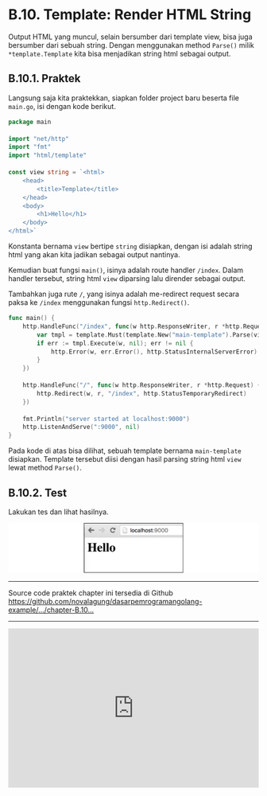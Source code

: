 # B.10. Template: Render HTML String

Output HTML yang muncul, selain bersumber dari template view, bisa juga bersumber dari sebuah string. Dengan menggunakan method `Parse()` milik `*template.Template` kita bisa menjadikan string html sebagai output.

## B.10.1. Praktek

Langsung saja kita praktekkan, siapkan folder project baru beserta file `main.go`, isi dengan kode berikut.

```go
package main

import "net/http"
import "fmt"
import "html/template"

const view string = `<html>
    <head>
        <title>Template</title>
    </head>
    <body>
        <h1>Hello</h1>
    </body>
</html>`
```

Konstanta bernama `view` bertipe `string` disiapkan, dengan isi adalah string html yang akan kita jadikan sebagai output nantinya.

Kemudian buat fungsi `main()`, isinya adalah route handler `/index`. Dalam handler tersebut, string html `view` diparsing lalu dirender sebagai output.

Tambahkan juga rute `/`, yang isinya adalah me-redirect request secara paksa ke `/index` menggunakan fungsi `http.Redirect()`.

```go
func main() {
    http.HandleFunc("/index", func(w http.ResponseWriter, r *http.Request) {
        var tmpl = template.Must(template.New("main-template").Parse(view))
        if err := tmpl.Execute(w, nil); err != nil {
            http.Error(w, err.Error(), http.StatusInternalServerError)
        }
    })

    http.HandleFunc("/", func(w http.ResponseWriter, r *http.Request) {
        http.Redirect(w, r, "/index", http.StatusTemporaryRedirect)
    })

    fmt.Println("server started at localhost:9000")
    http.ListenAndServe(":9000", nil)
}
```

Pada kode di atas bisa dilihat, sebuah template bernama `main-template` disiapkan. Template tersebut diisi dengan hasil parsing string html `view` lewat method `Parse()`.

## B.10.2. Test

Lakukan tes dan lihat hasilnya.

![String html sebagai output](images/B_render_html_string_1_parse.png)

---

<div class="source-code-link">
    <div class="source-code-link-message">Source code praktek chapter ini tersedia di Github</div>
    <a href="https://github.com/novalagung/dasarpemrogramangolang-example/tree/master/chapter-B.10-render-html-string">https://github.com/novalagung/dasarpemrogramangolang-example/.../chapter-B.10...</a>
</div>

---

<iframe src="https://novalagung.substack.com/embed" width="100%" height="320" class="substack-embed" frameborder="0" scrolling="no"></iframe>
